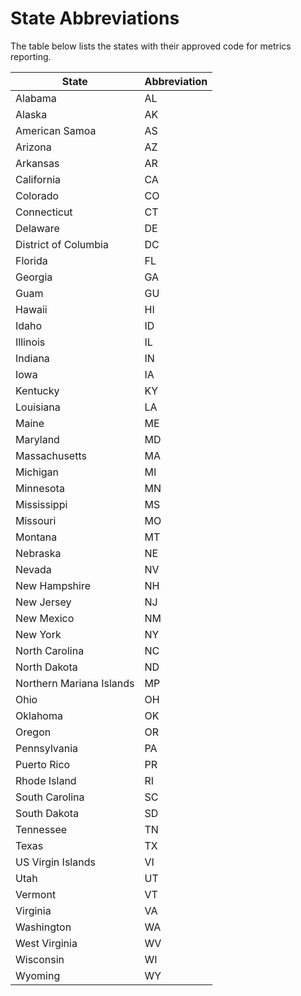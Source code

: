 # State Abbreviations

The table below lists the states with their approved code for metrics reporting. 

| State | Abbreviation |
| ----- | ------------ |
| Alabama | AL |
| Alaska | AK |
| American Samoa | AS |
| Arizona | AZ |
| Arkansas | AR |
| California | CA |
| Colorado | CO |
| Connecticut | CT |
| Delaware | DE |
| District of Columbia | DC |
| Florida | FL |
| Georgia | GA |
| Guam | GU |
| Hawaii | HI |
| Idaho | ID |
| Illinois | IL |
| Indiana | IN |
| Iowa | IA |
| Kentucky | KY |
| Louisiana | LA |
| Maine | ME |
| Maryland | MD |
| Massachusetts | MA |
| Michigan | MI |
| Minnesota | MN |
| Mississippi | MS |
| Missouri | MO |
| Montana | MT |
| Nebraska | NE |
| Nevada | NV |
| New Hampshire | NH |
| New Jersey | NJ |
| New Mexico | NM |
| New York | NY |
| North Carolina | NC |
| North Dakota | ND |
| Northern Mariana Islands | MP |
| Ohio | OH |
| Oklahoma | OK |
| Oregon | OR |
| Pennsylvania | PA |
| Puerto Rico | PR |
| Rhode Island | RI |
| South Carolina | SC |
| South Dakota | SD |
| Tennessee | TN |
| Texas | TX |
| US Virgin Islands | VI |
| Utah | UT |
| Vermont | VT |
| Virginia | VA |
| Washington | WA |
| West Virginia | WV |
| Wisconsin | WI |
| Wyoming | WY |
